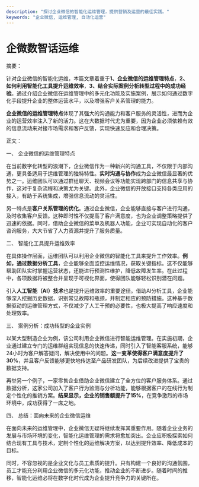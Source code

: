 ```yaml
---
description: "探讨企业微信的智能化运维管理，提供营销及运营的最佳实践。"
keywords: "企业微信, 运维管理, 自动化运营"
---
```

# 企微数智话运维

摘要：

针对企业微信的智能化运维，本篇文章着重于**1、企业微信的运维管理特点**，**2、如何利用智能化工具提升运维效率**，**3、结合实际案例分析转型过程中的成功经验**。通过介绍企业微信在运维管理中的多元化功能及实施案例，展示如何通过数字化手段提升企业的整体运营水平，以及增强客户关系管理的能力。

**企业微信的运维管理特点**体现了其强大的沟通能力和客户服务的灵活性，进而为企业的运营效率注入了新的活力。这在大数据时代尤为重要，因为企业必须依赖有效的信息流动来对接市场需求和客户反馈，实现快速反应和合理决策。

正文：

一、 企业微信的运维管理特点

在当前数字化转型的浪潮下，企业微信作为一种新兴的沟通工具，不仅限于内部沟通，更具备适用于运维管理的独特特性。**实时沟通与协作**成为企业微信最显著的优势之一。运维团队可以通过群组聊天、视频会议等功能实现跨部门的信息共享与协作，这对于复杂流程和决策尤为关键。此外，企业微信的开放接口支持各类应用的接入，有助于系统集成，增强信息流动的灵活性。

另一特点是**客户关系管理的优化**。通过企业微信，企业能够直接与客户进行沟通，及时收集客户反馈。这种即时性不仅提高了客户满意度，也为企业调整策略提供了迅速的依据。同时，借助企业微信的菜单及机器人功能，企业可实现自动化的客户咨询服务，大大节省了人力资源并提升了服务质量。

二、 智能化工具提升运维效率

在具体操作层面，运维团队可以利用企业微信的智能化工具来提升工作效率。**例如，通过数据分析工具**，企业能够全面监控运维情况，获取关键指标。这不仅能够帮助团队实时掌握运营状态，还能进行预测性维护，降低故障发生率。在此过程中，各项数据将被整合并呈现于可视化界面，使得团队能够轻松识别潜在问题。

引入**人工智能（AI）技术**也是提升运维效率的重要途径。借助AI分析工具，企业能够深入挖掘历史数据，识别常见故障和瓶颈，并制定相应的预防措施。这种基于数据驱动的运维管理方式，不仅减少了人工干预的必要性，也极大提高了响应速度和处理效率。

三、 案例分析：成功转型的企业实例

以某大型制造企业为例，该公司利用企业微信进行智能运维管理。在实施初期，企业通过建立专门的运维群组实现信息的快速传递，同时引入了智能客服系统，能够24小时为客户解答疑问，解决使用中的问题。**这一变革使得客户满意度提升了30%**，并且客户反馈能够更快地传达至产品研发团队，为后续改进提供了宝贵的数据支持。

再举另一个例子，一家零售企业借助企业微信建立了全方位的客户服务体系。通过数据分析，这家公司加入了客户行为监测与分析功能，能够根据客户的在线行为制定个性化的推销方案。**结果显示，企业的销售额提升了15%**，在竞争激烈的市场环境中，成功获得了一席之地。

四、 总结：面向未来的企业微信运维

在面向未来的运维管理中，企业微信无疑将继续发挥其重要作用。随着企业业务的发展与市场环境的变化，智能化运维管理的需求将愈加突出。企业应积极探索如何结合现有工具与技术，定制个性化的运维解决方案，以达到提升效率、降低成本的目标。

同时，不容忽视的是企业文化与员工素质的提升。只有构建一个良好的沟通氛围，员工才能充分利用企业微信的多元化功能，推动企业的不断进步。随着时间的推移，智能化运维必将在数字化时代成为企业提升竞争力的关键所在。
